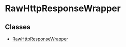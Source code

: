 # RawHttpResponseWrapper

## Classes

- [RawHttpResponseWrapper](classes/RawHttpResponseWrapper.md)
